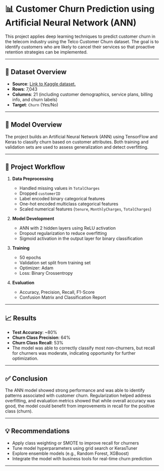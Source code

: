 # 📊 Customer Churn Prediction using Artificial Neural Network (ANN)

This project applies deep learning techniques to predict customer churn in the telecom industry using the Telco Customer Churn dataset. The goal is to identify customers who are likely to cancel their services so that proactive retention strategies can be implemented.

---

## 📁 Dataset Overview

- **Source**:  [Link to Kaggle dataset.]([https://www.example.com](https://www.kaggle.com/datasets/blastchar/telco-customer-churn))  
- **Rows**: 7,043  
- **Columns**: 21 (including customer demographics, service plans, billing info, and churn labels)  
- **Target**: `Churn` (Yes/No)

---

## 🧠 Model Overview

The project builds an Artificial Neural Network (ANN) using TensorFlow and Keras to classify churn based on customer attributes. Both training and validation sets are used to assess generalization and detect overfitting.

---

## 🔧 Project Workflow

1. **Data Preprocessing**
   - Handled missing values in `TotalCharges`
   - Dropped `customerID`
   - Label encoded binary categorical features
   - One-hot encoded multiclass categorical features
   - Scaled numerical features (`tenure`, `MonthlyCharges`, `TotalCharges`)

2. **Model Development**
   - ANN with 2 hidden layers using ReLU activation
   - Dropout regularization to reduce overfitting
   - Sigmoid activation in the output layer for binary classification

3. **Training**
   - 50 epochs
   - Validation set split from training set
   - Optimizer: Adam
   - Loss: Binary Crossentropy

4. **Evaluation**
   - Accuracy, Precision, Recall, F1-Score
   - Confusion Matrix and Classification Report

---

## 📈 Results

- **Test Accuracy**: ~80%
- **Churn Class Precision**: 64%
- **Churn Class Recall**: 53%
- The model was able to correctly classify most non-churners, but recall for churners was moderate, indicating opportunity for further optimization.

---

## ✅ Conclusion

The ANN model showed strong performance and was able to identify patterns associated with customer churn. Regularization helped address overfitting, and evaluation metrics showed that while overall accuracy was good, the model could benefit from improvements in recall for the positive class (churn).

---

## 💡 Recommendations

- Apply class weighting or SMOTE to improve recall for churners
- Tune model hyperparameters using grid search or KerasTuner
- Explore ensemble models (e.g., Random Forest, XGBoost)
- Integrate the model with business tools for real-time churn prediction

---
